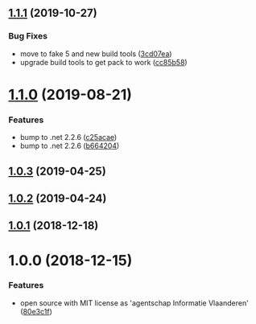## [1.1.1](https://github.com/informatievlaanderen/tostring-builder/compare/v1.1.0...v1.1.1) (2019-10-27)


### Bug Fixes

* move to fake 5 and new build tools ([3cd07ea](https://github.com/informatievlaanderen/tostring-builder/commit/3cd07ea))
* upgrade build tools to get pack to work ([cc85b58](https://github.com/informatievlaanderen/tostring-builder/commit/cc85b58))

# [1.1.0](https://github.com/informatievlaanderen/tostring-builder/compare/v1.0.3...v1.1.0) (2019-08-21)


### Features

* bump to .net 2.2.6 ([c25acae](https://github.com/informatievlaanderen/tostring-builder/commit/c25acae))
* bump to .net 2.2.6 ([b664204](https://github.com/informatievlaanderen/tostring-builder/commit/b664204))

## [1.0.3](https://github.com/informatievlaanderen/tostring-builder/compare/v1.0.2...v1.0.3) (2019-04-25)

## [1.0.2](https://github.com/informatievlaanderen/tostring-builder/compare/v1.0.1...v1.0.2) (2019-04-24)

## [1.0.1](https://github.com/informatievlaanderen/tostring-builder/compare/v1.0.0...v1.0.1) (2018-12-18)

# 1.0.0 (2018-12-15)


### Features

* open source with MIT license as 'agentschap Informatie Vlaanderen' ([80e3c1f](https://github.com/informatievlaanderen/tostring-builder/commit/80e3c1f))
